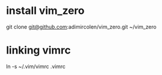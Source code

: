 # install vim_zero
git clone git@github.com:adimircolen/vim_zero.git ~/vim_zero
# linking vimrc
ln -s ~/.vim/vimrc .vimrc
